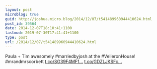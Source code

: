 ```yaml
---
layout: post
microblog: true
guid: http://joshua.micro.blog/2014/12/07/t541489960944410624.html
post_id: 39564
date: 2014-12-07T18:10:41+1100
lastmod: 2019-07-30T17:41:41+1100
type: post
url: /2014/12/07/t541489960944410624.html
---
```

Paula + Tim awesomely #marriedbyjosh at the #VelleronHouse! #mrandmrscorbett [t.co/SG39F4MF1...](http://t.co/SG39F4MF1f) [t.co/GDZLJKSFc...](http://t.co/GDZLJKSFcg)
